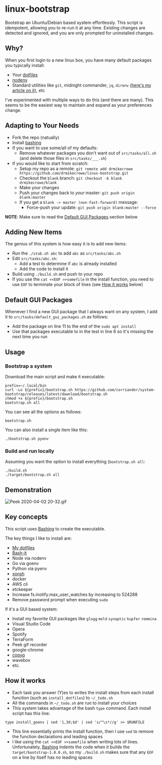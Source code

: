 # linux-bootstrap

Bootstrap an Ubuntu/Debian based system effortlessly. This script is idempotent, allowing you to re-run it at any time. Existing changes are detected and ignored, and you are only prompted for uninstalled changes.

## Why?

When you first login to a new linux box, you have many default packages you typically install:

- Your [dotfiles](https://github.com/drmikecrowe/dotphiles)
- [nodenv](https://github.com/nodenv/nodenv)
- Standard utilities like `git`, midnight commander, `jq`, `direnv` [(here's my article on it)](https://dev.to/drmikecrowe/direnv-take-control-of-your-development-environment-1dk), etc

I've experimented with multiple ways to do this (and there are many). This seems to be the easiest way to maintain and expand as your preferences change.

## Adapting to Your Needs

- Fork the repo (natually)
- Install [bashing](https://github.com/xsc/bashing)
- If you want to use some/all of my defaults:
  - Remove whatever packages you don't want out of `src/tasks/all.sh` (and delete those files in `src/tasks/___.sh`)
- If you would like to start from scratch:
  - Setup my repo as a remote: `git remote add drmikecrowe https://github.com/drmikecrowe/linux-bootstrap.git`
  - Checkout the `blank` branch: `git checkout -b blank drmikecrowe/blank`
  - Make your changes
  - Push your changes back to _your_ master: `git push origin blank:master`
  - If you get a `blank -> master (non-fast-forward)` message:
    - Force-push your update: `git push origin blank:master --force`

**NOTE**: Make sure to read the [Default GUI Packages](#default-gui-packages) section below

## Adding New Items

The genius of this system is how easy it is to add new items:

- Run the `./stub.sh abc` to add `abc` as `src/tasks/abc.sh`
- Edit `src/tasks/abc.sh`:
  - Add a test to determine if `abc` is already installed
  - Add the code to install it
- Build using `./build.sh` and push to your repo
- If you use the `cat <<EOF >>somefile` in the install function, you need to use `EOF` to terminate your block of lines (see [How it works](#how-it-works) below)

## Default GUI Packages

Whenever I find a new GUI package that I always want on any system, I add it to `src/tasks/default_gui_packages.sh` as follows:

- Add the package on line 11 to the end of the `sudo apt install`
- Use that packages executable to in the test in line 6 so it's missing the next time you run

## Usage

### Bootstrap a system

Download the main script and make it executable:

```
prefix=~/.local/bin
curl -Lo ${prefix}/bootstrap.sh https://github.com/corriander/system-bootstrap/releases/latest/download/bootstrap.sh
chmod +x ${prefix}/bootstrap.sh
bootstrap.sh all
```

You can see all the options as follows:

```
bootstrap.sh
```

You can also install a single item like this:

```
./bootstrap.sh pyenv
```

### Build and run locally

Assuming you want the option to install everything (`bootstrap.sh all`:

```
./build.sh
./target/bootstrap.sh all
```

## Demonstration

![Peek 2020-04-02 20-32.gif](https://github.com/drmikecrowe/linux-bootstrap/blob/master/resources/Peek%202020-04-02%2020-32.gif)

## Key concepts

This script uses [Bashing](https://github.com/xsc/bashing) to create the executable.

The key things I like to install are:

- [My dotfiles](https://github.com/drmikecrowe/dotphiles.git)
- [Bash-it](https://github.com/Bash-it/bash-it.git)
- Node via nodenv
- Go via goenv
- Python via pyenv
- [xonsh](https://xon.sh)
- docker
- AWS cli
- etckeeper
- Increase fs.inotify.max_user_watches by increasing to 524288
- Remove password prompt when executing `sudo`

If it's a GUI based system:

- Install my favorite GUI packages like `glogg` `meld` `synaptic` `kupfer` `remmina`
- Visual Studio Code
- Opera
- Spotify
- TerraForm
- Peek gif recorder
- google-chrome
- [copyq](https://hluk.github.io/CopyQ/)
- wavebox
- etc.

## How it works

- Each task you answer (Y)es to writes the install steps from each install function (such as `install_dotfiles`) to `~/_todo.sh`
- All the commands in `~/_todo.sh` are run to install your choices
- This system takes advantage of the bash `type` command. Each install script has this line:

```
type install_goenv | sed '1,3d;$d' | sed 's/^\s*//g' >> $RUNFILE
```

- This line essentially prints the install function, then I use `sed` to remove the function declarations and leading spaces
- I like using the `cat <<EOF >>somefile` when writing lots of lines. Unfortunately, [Bashing](https://github.com/xsc/bashing) indents the code when it builds the `target/bootstrap-1.0.0.sh`, so my `./build.sh` makes sure that any `EOF` on a line by itself has no leading spaces
